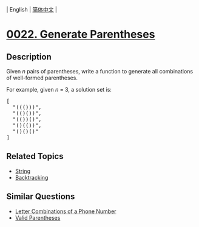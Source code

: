 
| English | [简体中文](README.md) |

# [0022. Generate Parentheses](https://leetcode-cn.com/problems/generate-parentheses/)

## Description

<p>
Given <i>n</i> pairs of parentheses, write a function to generate all combinations of well-formed parentheses.
</p>

<p>
For example, given <i>n</i> = 3, a solution set is:
</p>
<pre>
[
  "((()))",
  "(()())",
  "(())()",
  "()(())",
  "()()()"
]
</pre>

## Related Topics

- [String](https://leetcode-cn.com/tag/string)
- [Backtracking](https://leetcode-cn.com/tag/backtracking)

## Similar Questions

- [Letter Combinations of a Phone Number](../letter-combinations-of-a-phone-number/README_EN.md)
- [Valid Parentheses](../valid-parentheses/README_EN.md)
